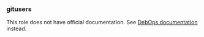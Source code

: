 ### gitusers

This role does not have official documentation.
See [DebOps documentation](https://docs.debops.org/en/master/) instead.
